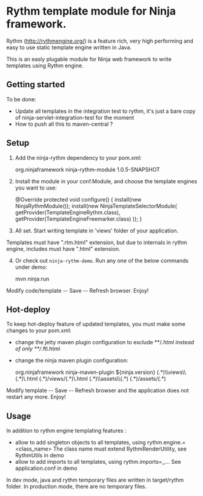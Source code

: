 Rythm template module for Ninja framework.
=====================
Rythm (http://rythmengine.org/) is a feature rich, very high performing and easy to use static template engine written in Java.

This is an easly plugable module for Ninja web framework to write templates using Rythm engine.

Getting started
---------------

To be done:
- Update all templates in the integration test to rythm, it's just a bare copy of ninja-servlet-integration-test for the moment
- How to push all this to maven-central ?

Setup
-----

1) Add the ninja-rythm dependency to your pom.xml:

    <dependency>
        <groupId>org.ninjaframework</groupId>
        <artifactId>ninja-rythm-module</artifactId>
        <version>1.0.5-SNAPSHOT</version>
    </dependency>

2) Install the module in your conf.Module, and choose the template engines you want to use:

    @Override
    protected void configure() {
        install(new NinjaRythmModule());
        install(new NinjaTemplateSelectorModule(
                getProvider(TemplateEngineRythm.class),
                getProvider(TemplateEngineFreemarker.class)
                ));
    }
    
3) All set. Start writing template in 'views' folder of your application.

Templates must have ".rtm.html" extension, but due to internals in rythm engine, includes must have ".html" extension.

4) Or check out <code>ninja-rythm-demo</code>. Run any one of the below commands under demo:

    mvn ninja:run

Modify code/template -- Save -- Refresh browser. Enjoy!

Hot-deploy
----------

To keep hot-deploy feature of updated templates, you must make some changes to your pom.xml:

- change the jetty maven plugin configuration to exclude **/*.html instead of only **/*.ftl.html
- change the ninja maven plugin configuration:

	<plugin>
		<groupId>org.ninjaframework</groupId>
		<artifactId>ninja-maven-plugin</artifactId>
		<version>${ninja.version}</version>
		<configuration>
			<excludes>
				<exclude>(.*)\\views\\(.*)\.html</exclude>
				<exclude>(.*)/views/(.*)\.html</exclude>
				<exclude>(.*)\\assets\\(.*)</exclude>
				<exclude>(.*)/assets/(.*)</exclude>
			</excludes>
		</configuration>
	</plugin>

Modify template -- Save -- Refresh browser and the application does not restart any more. Enjoy!

Usage
-----

In addition to rythm engine templating features :
- allow to add singleton objects to all templates, using rythm.engine.<name>=<class_name>
	The class name must extend RythmRenderUtility, see RythmUtils in demo
- allow to add imports to all templates, using rythm.imports=<import>,<import>,...
	See application.conf in demo

In dev mode, java and rythm temporary files are written in target/rythm folder.
In production mode, there are no temporary files.

